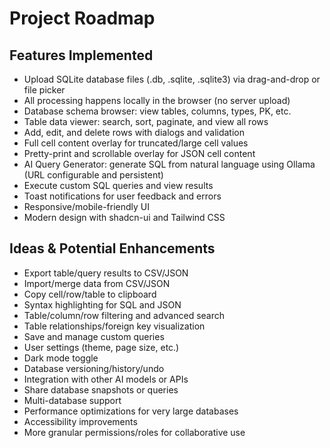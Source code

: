 # Project Roadmap

## Features Implemented

- Upload SQLite database files (.db, .sqlite, .sqlite3) via drag-and-drop or file picker
- All processing happens locally in the browser (no server upload)
- Database schema browser: view tables, columns, types, PK, etc.
- Table data viewer: search, sort, paginate, and view all rows
- Add, edit, and delete rows with dialogs and validation
- Full cell content overlay for truncated/large cell values
- Pretty-print and scrollable overlay for JSON cell content
- AI Query Generator: generate SQL from natural language using Ollama (URL configurable and persistent)
- Execute custom SQL queries and view results
- Toast notifications for user feedback and errors
- Responsive/mobile-friendly UI
- Modern design with shadcn-ui and Tailwind CSS

## Ideas & Potential Enhancements

- Export table/query results to CSV/JSON
- Import/merge data from CSV/JSON
- Copy cell/row/table to clipboard
- Syntax highlighting for SQL and JSON
- Table/column/row filtering and advanced search
- Table relationships/foreign key visualization
- Save and manage custom queries
- User settings (theme, page size, etc.)
- Dark mode toggle
- Database versioning/history/undo
- Integration with other AI models or APIs
- Share database snapshots or queries
- Multi-database support
- Performance optimizations for very large databases
- Accessibility improvements
- More granular permissions/roles for collaborative use 
